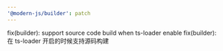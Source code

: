 ```yaml
---
'@modern-js/builder': patch
---
```


fix(builder): support source code build when ts-loader enable
fix(builder): 在 ts-loader 开启的时候支持源码构建

